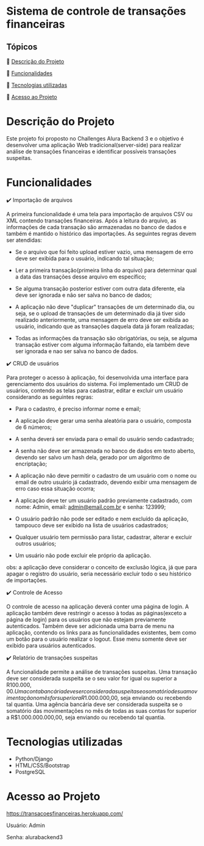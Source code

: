 # Sistema de controle de transações financeiras

## Tópicos

:small_blue_diamond: [Descrição do Projeto](#Descrição-do-Projeto)

:small_blue_diamond: [Funcionalidades](#Funcionalidades)

:small_blue_diamond: [Tecnologias utilizadas](#Tecnologias-utilizadas)

:small_blue_diamond: [Acesso ao Projeto]()


# Descrição do Projeto

Este projeto foi proposto no Challenges Alura Backend 3 e o objetivo é desenvolver uma aplicação Web tradicional(server-side) para realizar análise de transações financeiras e identificar possíveis transações suspeitas. 

# Funcionalidades

:heavy_check_mark: Importação de arquivos

A primeira funcionalidade é uma tela para importação de arquivos CSV ou XML contendo transações financeiras. Após a leitura do arquivo, as informações de cada transação são armazenadas no banco de dados e também é mantido o histórico das importações. As seguintes regras devem ser atendidas:

* Se o arquivo que foi feito upload estiver vazio, uma mensagem de erro deve ser exibida para o usuário, indicando tal situação;

* Ler a primeira transação(primeira linha do arquivo) para determinar qual a data das transações desse arquivo em específico;

* Se alguma transação posterior estiver com outra data diferente, ela deve ser ignorada e não ser salva no banco de dados;

* A aplicação não deve "duplicar" transações de um determinado dia, ou seja, se o upload de transações de um determinado dia já tiver sido realizado anteriormente, uma mensagem de erro deve ser exibida ao usuário, indicando que as transações daquela data já foram realizadas;

* Todas as informações da transação são obrigatórias, ou seja, se alguma transação estiver com alguma informação faltando, ela também deve ser ignorada e nao ser salva no banco de dados.

:heavy_check_mark: CRUD de usuários

Para proteger o acesso à aplicação, foi desenvolvida uma interface para gerenciamento dos usuários do sistema. Foi implementado um CRUD de usuários, contendo as telas para cadastrar, editar e excluir um usuário considerando as seguintes regras:

* Para o cadastro, é preciso informar nome e email;

* A aplicação deve gerar uma senha aleatória para o usuário, composta de 6 números;

* A senha deverá ser enviada para o email do usuário sendo cadastrado;

* A senha não deve ser armazenada no banco de dados em texto aberto, devendo ser salvo um hash dela, gerado por um algoritmo de encriptação;

* A aplicação não deve permitir o cadastro de um usuário com o nome ou email de outro usuário já cadastrado, devendo exibir uma mensagem de erro caso essa situação ocorra;

* A aplicação deve ter um usuário padrão previamente cadastrado, com nome: Admin, email: admin@email.com.br e senha: 123999;

* O usuário padrão não pode ser editado e nem excluído da aplicação, tampouco deve ser exibido na lista de usuários cadastrados;

* Qualquer usuário tem permissão para listar, cadastrar, alterar e excluir outros usuários;

* Um usuário não pode excluir ele próprio da aplicação.

obs: a aplicação deve considerar o conceito de exclusão lógica, já que para apagar o registro do usuário, seria necessário excluir todo o seu histórico de importações.

:heavy_check_mark: Controle de Acesso

O controle de acesso na aplicação deverá conter uma página de login. A aplicação também deve restringir o acesso à todas as páginas(exceto a página de login) para os usuários que não estejam previamente autenticados. Também deve ser adicionada uma barra de menu na aplicação, contendo os links para as funcionalidades existentes, bem como um botão para o usuário realizar o logout. Esse menu somente deve ser exibido para usuários autenticados.

:heavy_check_mark: Relatório de transações suspeitas

A funcionalidade permite a análise de transações suspeitas. Uma transação deve ser considerada suspeita se o seu valor for igual ou superior a R$100.000,00. Uma conta bancária deve ser considerada suspeita se o somatório de sua movimentação no mês for superior a R$1.000.000,00, seja enviando ou recebendo tal quantia. Uma agência bancária deve ser considerada suspeita se o somatório das movimentações no mês de todas as suas contas for superior a R$1.000.000.000,00, seja enviando ou recebendo tal quantia.

# Tecnologias utilizadas

* Python/Django
* HTML/CSS/Bootstrap
* PostgreSQL

# Acesso ao Projeto

https://transacoesfinanceiras.herokuapp.com/

Usuário: Admin

Senha: alurabackend3

